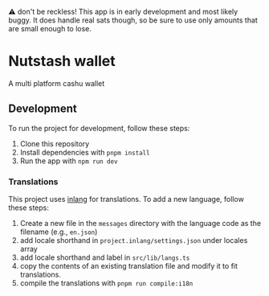 ⚠️ don't be reckless!
This app is in early development and most likely buggy. It does handle real sats though, so be sure to use only amounts that are small enough to lose.

# Nutstash wallet

A multi platform cashu wallet

## Development

To run the project for development, follow these steps:

1. Clone this repository
2. Install dependencies with `pnpm install`
3. Run the app with `npm run dev`

### Translations

This project uses [inlang](https://inlang.com/) for translations. To add a new language, follow these steps:

1. Create a new file in the `messages` directory with the language code as the filename (e.g., `en.json`)
1. add locale shorthand in `project.inlang/settings.json` under locales array 
1. add locale shorthand and label in `src/lib/langs.ts`  
1. copy the contents of an existing translation file and modify it to fit translations.
1. compile the translations with `pnpm run compile:i18n`

